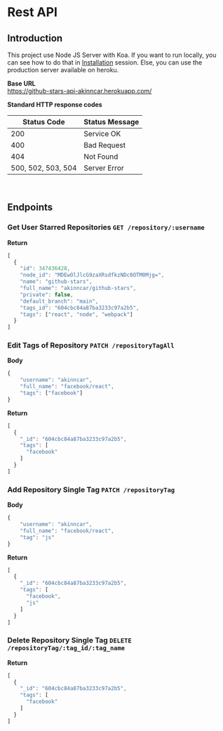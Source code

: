 # Rest API

## Introduction

This project use Node JS Server with Koa. If you want to run locally, you can see how to do that in [Installation](./Installation.md) session. Else, you can use the production server available on heroku.

<b>Base URL</b><br />
https://github-stars-api-akinncar.herokuapp.com/

<b>Standard HTTP response codes</b><br />

<table>
  <thead>
    <th>Status Code</th>
    <th>Status Message</th>
  </thead>
  <tbody>
    <tr>
      <td>200</td>
      <td>Service OK</td>
    </tr>
    <tr>
      <td>400</td>
      <td>Bad Request</td>
    </tr>
    <tr>
      <td>404</td>
      <td>Not Found</td>
    </tr>
    <tr>
      <td>500, 502, 503, 504	</td>
      <td>Server Error</td>
    </tr>
  </tbody>
</table><br />

## Endpoints

### Get User Starred Repositories `GET /repository/:username`

<b>Return</b><br />

```javascript
[
  {
    "id": 347436428,
    "node_id": "MDEwOlJlcG9zaXRsdfkzNDc0OTM0Mjg=",
    "name": "github-stars",
    "full_name": "akinncar/github-stars",
    "private": false,
    "default_branch": "main",
    "tags_id": "604cbc84a87ba3233c97a2b5",
    "tags": ["react", "node", "webpack"]
  }
]
```

### Edit Tags of Repository `PATCH /repositoryTagAll`

<b>Body</b><br />

```javascript
{
	"username": "akinncar",
	"full_name": "facebook/react",
	"tags": ["facebook"]
}
```

<b>Return</b><br />

```javascript
[
  {
    "_id": "604cbc84a87ba3233c97a2b5",
    "tags": [
      "facebook"
    ]
  }
]
```

### Add Repository Single Tag `PATCH /repositoryTag`

<b>Body</b><br />

```javascript
{
	"username": "akinncar",
	"full_name": "facebook/react",
	"tag": "js"
}
```

<b>Return</b><br />

```javascript
[
  {
    "_id": "604cbc84a87ba3233c97a2b5",
    "tags": [
      "facebook",
      "js"
    ]
  }
]
```

### Delete Repository Single Tag `DELETE /repositoryTag/:tag_id/:tag_name`

<b>Return</b><br />

```javascript
[
  {
    "_id": "604cbc84a87ba3233c97a2b5",
    "tags": [
      "facebook"
    ]
  }
]
```

